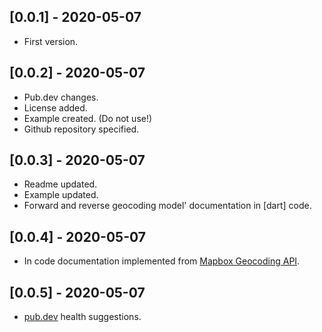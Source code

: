 ## [0.0.1] - 2020-05-07

* First version.

## [0.0.2] - 2020-05-07

* Pub.dev changes.
* License added.
* Example created. (Do not use!)
* Github repository specified.

## [0.0.3] - 2020-05-07

* Readme updated.
* Example updated.
* Forward and reverse geocoding model' documentation in [dart] code.

## [0.0.4] - 2020-05-07

* In code documentation implemented from [Mapbox Geocoding API](https://docs.mapbox.com/api/search/#geocoding).

## [0.0.5] - 2020-05-07

* [pub.dev](https://pub.dev/) health suggestions.